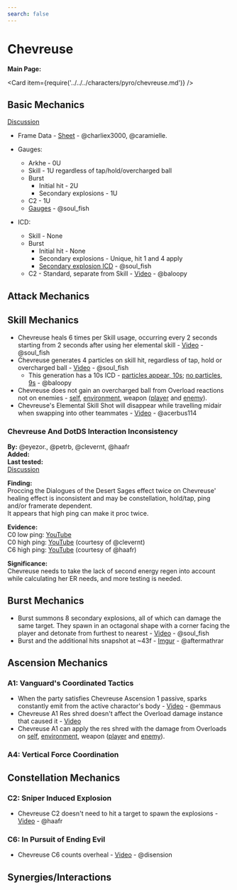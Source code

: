 ```yaml
---
search: false
---
```


# Chevreuse

**Main Page:**

<Card item={require('../../../characters/pyro/chevreuse.md')} />

## Basic Mechanics

[Discussion](https://tickets.deeznuts.moe/transcripts/chevreuse-basic-mechanics)
* Frame Data - [Sheet](https://docs.google.com/spreadsheets/d/1-fEnJy6XauKeLU0lhKSIgs3FDHPB_pZ_X6M19DFDv9I/edit) - @charliex3000, @caramielle.

* Gauges:
  * Arkhe - 0U
  * Skill - 1U regardless of tap/hold/overcharged ball
  * Burst
    * Initial hit - 2U
    * Secondary explosions - 1U
  * C2 - 1U
  * [Gauges](https://youtu.be/EzgmrI7YukI) - @soul_fish
* ICD:
  * Skill - None
  * Burst
    * Initial hit - None
    * Secondary explosions - Unique, hit 1 and 4 apply
    * [Secondary explosion ICD](https://youtu.be/URsPMEWezzs) - @soul_fish
  * C2 - Standard, separate from Skill - [Video](https://youtu.be/RgYMpeNWUdw) - @baloopy

## Attack Mechanics

## Skill Mechanics

* Chevreuse heals 6 times per Skill usage, occurring every 2 seconds starting from 2 seconds after using her elemental skill - [Video](https://youtu.be/obGZip0ESoU) - @soul_fish
* Chevreuse generates 4 particles on skill hit, regardless of tap, hold or overcharged ball - [Video](https://youtu.be/lfKJw2ystow) - @soul_fish
  * This generation has a 10s ICD - [particles appear, 10s](https://youtu.be/KSGHQpHxOYU); [no particles, 9s](https://www.youtube.com/watch?v=ktLMEC6nRrU) - @baloopy
* Chevreuse does not gain an overcharged ball from Overload reactions not on enemies - [self](https://youtu.be/0qgjfY7b8bU), [environment](https://youtu.be/izlKfrtVeiA), weapon ([player](https://youtu.be/QEHyOg0lljo) and [enemy](https://youtu.be/OBCF17NCnGc)).
* Chevreuse's Elemental Skill Shot will disappear while travelling midair when swapping into other teammates - [Video](https://youtu.be/ir2S9_doYG4) - @acerbus114

### Chevreuse And DotDS Interaction Inconsistency

**By:** @eyezor., @petrb, @clevernt, @haafr  
**Added:** <Version date="2024-05-30" />  
**Last tested:** <VersionHl date="2024-05-19" />  
[Discussion](https://tickets.deeznuts.moe/transcripts/chevreuse-and-dotds-interaction-inconsistency)

**Finding:**  
Proccing the Dialogues of the Desert Sages effect twice on Chevreuse' healing effect is inconsistent and may be constellation, hold/tap, ping and/or framerate dependent.  
It appears that high ping can make it proc twice.  

**Evidence:**  
C0 low ping: [YouTube](https://youtu.be/HuNVDsv0HBI)  
C0 high ping: [YouTube](https://youtu.be/fIhCAb_H4Rg) (courtesy of @clevernt)  
C6 high ping: [YouTube](https://youtu.be/17VIYhHE2JI?si=Wv5pgLfJsXaUWBy4) (courtesy of @haafr)  

**Significance:**  
Chevreuse needs to take the lack of second energy regen into account while calculating her ER needs, and more testing is needed.

## Burst Mechanics

* Burst summons 8 secondary explosions, all of which can damage the same target. They spawn in an octagonal shape with a corner facing the player and detonate from furthest to nearest - [Video](https://youtu.be/URsPMEWezzs) - @soul_fish
* Burst and the additional hits snapshot at ~43f - [Imgur](https://imgur.com/SOLBZtP) - @aftermathrar

## Ascension Mechanics

### A1: Vanguard's Coordinated Tactics

* When the party satisfies Chevreuse Ascension 1 passive, sparks constantly emit from the active charactor's body - [Video](https://youtu.be/kMmyYPG_S2I) - @emmaus
* Chevreuse A1 Res shred doesn't affect the Overload damage instance that caused it - [Video](https://youtu.be/ggzuwXZAM4c)
* Chevreuse A1 can apply the res shred with the damage from Overloads on [self](https://youtu.be/0qgjfY7b8bU), [environment](https://youtu.be/izlKfrtVeiA), weapon ([player](https://youtu.be/QEHyOg0lljo) and [enemy](https://youtu.be/OBCF17NCnGc)).

### A4: Vertical Force Coordination

## Constellation Mechanics

### C2: Sniper Induced Explosion

* Chevreuse C2 doesn't need to hit a target to spawn the explosions - [Video](https://youtu.be/foG1jKJulTY?feature=shared) - @haafr

### C6: In Pursuit of Ending Evil

* Chevreuse C6 counts overheal - [Video](https://youtu.be/St6JyQg-ckU) - @disension

## Synergies/Interactions
